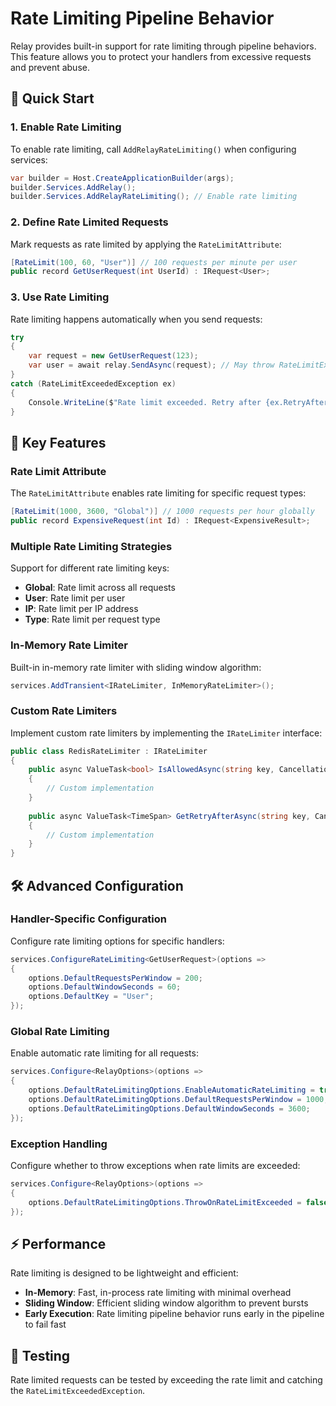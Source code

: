 # Rate Limiting Pipeline Behavior

Relay provides built-in support for rate limiting through pipeline behaviors. This feature allows you to protect your handlers from excessive requests and prevent abuse.

## 🚀 Quick Start

### 1. Enable Rate Limiting

To enable rate limiting, call `AddRelayRateLimiting()` when configuring services:

```csharp
var builder = Host.CreateApplicationBuilder(args);
builder.Services.AddRelay();
builder.Services.AddRelayRateLimiting(); // Enable rate limiting
```

### 2. Define Rate Limited Requests

Mark requests as rate limited by applying the `RateLimitAttribute`:

```csharp
[RateLimit(100, 60, "User")] // 100 requests per minute per user
public record GetUserRequest(int UserId) : IRequest<User>;
```

### 3. Use Rate Limiting

Rate limiting happens automatically when you send requests:

```csharp
try
{
    var request = new GetUserRequest(123);
    var user = await relay.SendAsync(request); // May throw RateLimitExceededException
}
catch (RateLimitExceededException ex)
{
    Console.WriteLine($"Rate limit exceeded. Retry after {ex.RetryAfter.TotalSeconds} seconds.");
}
```

## 🎯 Key Features

### Rate Limit Attribute

The `RateLimitAttribute` enables rate limiting for specific request types:

```csharp
[RateLimit(1000, 3600, "Global")] // 1000 requests per hour globally
public record ExpensiveRequest(int Id) : IRequest<ExpensiveResult>;
```

### Multiple Rate Limiting Strategies

Support for different rate limiting keys:

- **Global**: Rate limit across all requests
- **User**: Rate limit per user
- **IP**: Rate limit per IP address
- **Type**: Rate limit per request type

### In-Memory Rate Limiter

Built-in in-memory rate limiter with sliding window algorithm:

```csharp
services.AddTransient<IRateLimiter, InMemoryRateLimiter>();
```

### Custom Rate Limiters

Implement custom rate limiters by implementing the `IRateLimiter` interface:

```csharp
public class RedisRateLimiter : IRateLimiter
{
    public async ValueTask<bool> IsAllowedAsync(string key, CancellationToken cancellationToken = default)
    {
        // Custom implementation
    }
    
    public async ValueTask<TimeSpan> GetRetryAfterAsync(string key, CancellationToken cancellationToken = default)
    {
        // Custom implementation
    }
}
```

## 🛠️ Advanced Configuration

### Handler-Specific Configuration

Configure rate limiting options for specific handlers:

```csharp
services.ConfigureRateLimiting<GetUserRequest>(options =>
{
    options.DefaultRequestsPerWindow = 200;
    options.DefaultWindowSeconds = 60;
    options.DefaultKey = "User";
});
```

### Global Rate Limiting

Enable automatic rate limiting for all requests:

```csharp
services.Configure<RelayOptions>(options =>
{
    options.DefaultRateLimitingOptions.EnableAutomaticRateLimiting = true;
    options.DefaultRateLimitingOptions.DefaultRequestsPerWindow = 1000;
    options.DefaultRateLimitingOptions.DefaultWindowSeconds = 3600;
});
```

### Exception Handling

Configure whether to throw exceptions when rate limits are exceeded:

```csharp
services.Configure<RelayOptions>(options =>
{
    options.DefaultRateLimitingOptions.ThrowOnRateLimitExceeded = false;
});
```

## ⚡ Performance

Rate limiting is designed to be lightweight and efficient:

- **In-Memory**: Fast, in-process rate limiting with minimal overhead
- **Sliding Window**: Efficient sliding window algorithm to prevent bursts
- **Early Execution**: Rate limiting pipeline behavior runs early in the pipeline to fail fast

## 🧪 Testing

Rate limited requests can be tested by exceeding the rate limit and catching the `RateLimitExceededException`.
